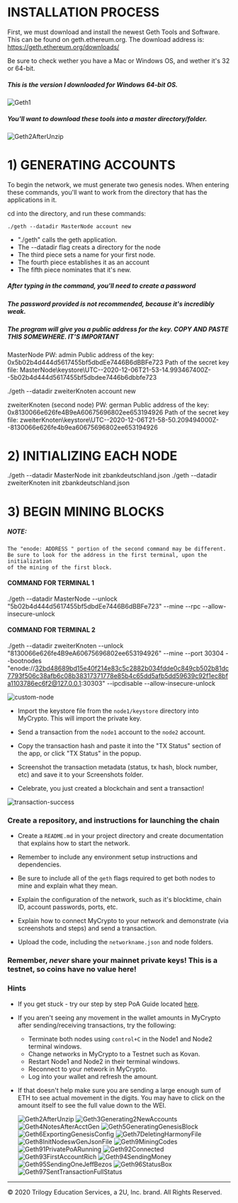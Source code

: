 # INSTALLATION PROCESS

First, we must download and install the newest Geth Tools and Software. This can be found on geth.ethereum.org.
The download address is: https://geth.ethereum.org/downloads/

Be sure to check wether you have a Mac or Windows OS, and wether it's 32 or 64-bit.

##### This is the version I downloaded for Windows 64-bit OS.

![Geth1](Screenshots/Geth1.png)

##### You'll want to download these tools into a master directory/folder.

![Geth2AfterUnzip](Screenshots/Geth2AfterUnzip.png)

# 1) GENERATING ACCOUNTS

To begin the network, we must generate two genesis nodes. When entering these commands, you'll want to work from the directory that has the applications in it.

cd into the directory, and run these commands:

`./geth --datadir MasterNode account new`

* "./geth" calls the geth application.
* The --datadir flag creats a directory for the node
* The third piece sets a name for your first node.
* The fourth piece establishes it as an account
* The fifth piece nominates that it's new.

##### After typing in the command, you'll need to create a password
##### The password provided is not recommended, because it's incredibly weak.
##### The program will give you a public address for the key. COPY AND PASTE THIS SOMEWHERE. IT'S IMPORTANT

MasterNode
PW: admin
Public address of the key:   0x5b02b4d444d5617455bf5dbdEe7446B6dBBFe723
Path of the secret key file: MasterNode\keystore\UTC--2020-12-06T21-53-14.993467400Z--5b02b4d444d5617455bf5dbdee7446b6dbbfe723

./geth --datadir zweiterKnoten account new

zweiterKnoten (second node)
PW: german
Public address of the key:   0x8130066e626fe4B9eA60675696802ee653194926
Path of the secret key file: zweiterKnoten\keystore\UTC--2020-12-06T21-58-50.209494000Z--8130066e626fe4b9ea60675696802ee653194926

# 2) INITIALIZING EACH NODE

./geth --datadir MasterNode init zbankdeutschland.json
./geth --datadir zweiterKnoten init zbankdeutschland.json

# 3) BEGIN MINING BLOCKS

##### NOTE:
    The "enode: ADDRESS " portion of the second command may be different.
	Be sure to look for the address in the first terminal, upon the initialization
	of the mining of the first block.



#### COMMAND FOR TERMINAL 1

./geth --datadir MasterNode --unlock "5b02b4d444d5617455bf5dbdEe7446B6dBBFe723" --mine --rpc --allow-insecure-unlock

#### COMMAND FOR TERMINAL 2

./geth --datadir zweiterKnoten --unlock "8130066e626fe4B9eA60675696802ee653194926" --mine --port 30304 --bootnodes 
"enode://32bd48689bd15e40f214e83c5c2882b034fdde0c849cb502b81dc7793f506c38afb6c08b38317371778e85b4c65dd5afb5dd59639c92f1ec8bfa1103786ec6f2@127.0.0.1:30303" 
--ipcdisable --allow-insecure-unlock



![custom-node](Images/custom-node.png)

* Import the keystore file from the `node1/keystore` directory into MyCrypto. This will import the private key.

* Send a transaction from the `node1` account to the `node2` account.

* Copy the transaction hash and paste it into the "TX Status" section of the app, or click "TX Status" in the popup.

* Screenshot the transaction metadata (status, tx hash, block number, etc) and save it to your Screenshots folder.

* Celebrate, you just created a blockchain and sent a transaction!

![transaction-success](Images/transaction-success.png)

### Create a repository, and instructions for launching the chain

* Create a `README.md` in your project directory and create documentation that explains how to start the network.

* Remember to include any environment setup instructions and dependencies.

* Be sure to include all of the `geth` flags required to get both nodes to mine and explain what they mean.

* Explain the configuration of the network, such as it's blocktime, chain ID, account passwords, ports, etc.

* Explain how to connect MyCrypto to your network and demonstrate (via screenshots and steps) and send a transaction.

* Upload the code, including the `networkname.json` and node folders.

### Remember, *never* share your mainnet private keys! This is a testnet, so coins have no value here!

### Hints

* If you get stuck - try our step by step PoA Guide located [here](Resources/POA-Blockchain-guide.md).

* If you aren't seeing any movement in the wallet amounts in MyCrypto after sending/receiving transactions, try the following:
    * Terminate both nodes using `control+C` in the Node1 and Node2 terminal windows.
    * Change networks in MyCrypto to a Testnet such as Kovan.
    * Restart Node1 and Node2 in their terminal windows.
    * Reconnect to your network in MyCrypto.
    * Log into your wallet and refresh the amount.
    
* If that doesn't help make sure you are sending a large enough sum of ETH to see actual movement in the digits. You may have to click on the amount itself to see the full value down to the WEI.


    ![Geth2AfterUnzip](Screenshots/Geth2AfterUnzip.png)
    ![Geth3Generating2NewAccounts](Screenshots/Geth3Generating2NewAccounts.png)
    ![Geth4NotesAfterAcctGen](Screenshots/Geth4NotesAfterAcctGen.png)
    ![Geth5GeneratingGenesisBlock](Screenshots/Geth5GeneratingGenesisBlock.png)
    ![Geth6ExportingGenesisConfig](Screenshots/Geth6ExportingGenesisConfig.png)
    ![Geth7DeletingHarmonyFile](Screenshots/Geth7DeletingHarmonyFile.png)
    ![Geth8InitNodeswGenJsonFile](Screenshots/Geth8InitNodeswGenJsonFile.png)
    ![Geth9MiningCodes](Screenshots/Geth9MiningCodes.png)
    ![Geth91PrivatePoARunning](Screenshots/Geth91PrivatePoARunning.png)
    ![Geth92Connected](Screenshots/Geth92Connected.png)
    ![Geth93FirstAccountRich](Screenshots/Geth93FirstAccountRich.png)
    ![Geth94SendingMoney](Screenshots/Geth94SendingMoney.png)
    ![Geth95SendingOneJeffBezos](Screenshots/Geth95SendingOneJeffBezos.png)
    ![Geth96StatusBox](Screenshots/Geth96StatusBox.png)
    ![Geth97SentTransactionFullStatus](Screenshots/Geth97SentTransactionFullStatus.png)


---
© 2020 Trilogy Education Services, a 2U, Inc. brand. All Rights Reserved.
